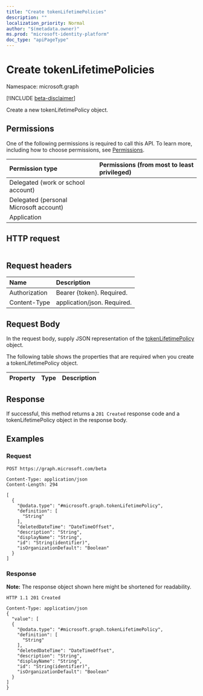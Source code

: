 ```yaml
---
title: "Create tokenLifetimePolicies"
description: ""
localization_priority: Normal
author: "$(metadata.owner)"
ms.prod: "microsoft-identity-platform"
doc_type: "apiPageType"
---
```


# Create tokenLifetimePolicies

Namespace: microsoft.graph

[!INCLUDE [beta-disclaimer](../../includes/beta-disclaimer.md)]

Create a new tokenLifetimePolicy object.

## Permissions

One of the following permissions is required to call this API. To learn more, including how to choose permissions, see [Permissions](/graph/permissions-reference).

| Permission type                        | Permissions (from most to least privileged) |
| :------------------------------------- | :------------------------------------------ |
| Delegated (work or school account)     |                                             |
| Delegated (personal Microsoft account) |                                             |
| Application                            |                                             |

## HTTP request

<!-- {
  "blockType": "ignored"
}
-->

```http

```

## Request headers

| Name          | Description                 |
| :------------ | :-------------------------- |
| Authorization | Bearer {token}. Required.   |
| Content-Type  | application/json. Required. |

## Request Body

In the request body, supply JSON representation of the [tokenLifetimePolicy](../resources/-tokenlifetimepolicy.md) object.

<!-- Actions and Functions -->

<!-- CRUD Methods -->

The following table shows the properties that are required when you create a tokenLifetimePolicy object.

| Property | Type | Description |
| :------- | :--- | :---------- |

## Response

If successful, this method returns a `201 Created` response code and a tokenLifetimePolicy object in the response body.

## Examples

### Request

<!-- {
  "blockType": "request",
  "name": "create_tokenlifetimepolicies"
}
-->

```http
POST https://graph.microsoft.com/beta

Content-Type: application/json
Content-Length: 294

[
  {
    "@odata.type": "#microsoft.graph.tokenLifetimePolicy",
    "definition": [
      "String"
    ],
    "deletedDateTime": "DateTimeOffset",
    "description": "String",
    "displayName": "String",
    "id": "String(identifier)",
    "isOrganizationDefault": "Boolean"
  }
]

```

### Response

**Note:** The response object shown here might be shortened for readability.

<!-- {
  "blockType": "response",
  "truncated": true,
  "@odata.type": "$(this.ReturnTypeFullName)"
}
-->

```http
HTTP 1.1 201 Created

Content-Type: application/json
{
  "value": [
  {
    "@odata.type": "#microsoft.graph.tokenLifetimePolicy",
    "definition": [
      "String"
    ],
    "deletedDateTime": "DateTimeOffset",
    "description": "String",
    "displayName": "String",
    "id": "String(identifier)",
    "isOrganizationDefault": "Boolean"
  }
]
}

```
